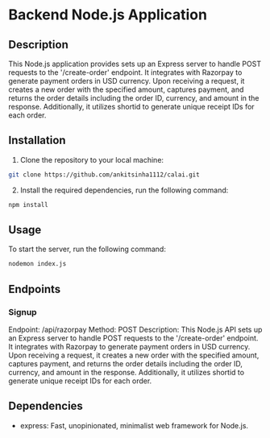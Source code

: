 # Backend Node.js Application

## Description
This Node.js application provides sets up an Express server to handle POST requests to the '/create-order' endpoint. It integrates with Razorpay to generate payment orders in USD currency. Upon receiving a request, it creates a new order with the specified amount, captures payment, and returns the order details including the order ID, currency, and amount in the response. Additionally, it utilizes shortid to generate unique receipt IDs for each order.

## Installation
1. Clone the repository to your local machine:
```bash
git clone https://github.com/ankitsinha1112/calai.git
```
2. Install the required dependencies, run the following command:
```bash
npm install
```
## Usage
To start the server, run the following command:
```bash
nodemon index.js
```

## Endpoints

### Signup
Endpoint: /api/razorpay
Method: POST
Description: 
This Node.js API sets up an Express server to handle POST requests to the '/create-order' endpoint. It integrates with Razorpay to generate payment orders in USD currency. Upon receiving a request, it creates a new order with the specified amount, captures payment, and returns the order details including the order ID, currency, and amount in the response. Additionally, it utilizes shortid to generate unique receipt IDs for each order.


## Dependencies

- express: Fast, unopinionated, minimalist web framework for Node.js.